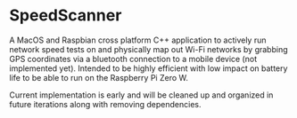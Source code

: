 # SpeedScanner
A MacOS and Raspbian cross platform C++ application to actively run network speed tests on and physically map out Wi-Fi networks by grabbing GPS coordinates via a bluetooth connection to a mobile device (not implemented yet). Intended to be highly efficient with low impact on battery life to be able to run on the Raspberry Pi Zero W.

Current implementation is early and will be cleaned up and organized in future iterations along with removing dependencies.
